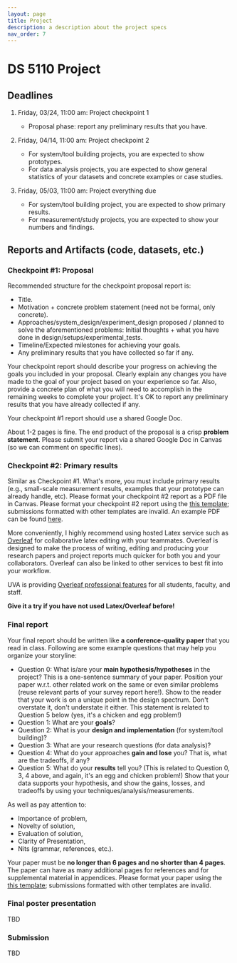 ```yaml
---
layout: page
title: Project
description: a description about the project specs
nav_order: 7
---
```


# DS 5110 Project

## Deadlines

1. Friday, 03/24, 11:00 am: Project checkpoint 1

	* Proposal phase: report any preliminary results that you have.

2. Friday, 04/14, 11:00 am: Project checkpoint 2

	* For system/tool building projects, you are expected to show prototypes.
	* For data analysis projects, you are expected to show general statistics of your datasets and concrete examples or case studies.


3. Friday, 05/03, 11:00 am: Project everything due

	* For system/tool building project, you are expected to show primary results.
	* For measurement/study projects, you are expected to show your numbers and findings.



## Reports and Artifacts (code, datasets, etc.)

### Checkpoint #1: Proposal

Recommended structure for the checkpoint proposal report is:

* Title.
* Motivation + concrete problem statement (need not be formal, only concrete).
* Approaches/system_design/experiment_design proposed / planned to solve the aforementioned
problems: Initial thoughts + what you have done in design/setups/experimental_tests.
* Timeline/Expected milestones for achieving your goals.
* Any preliminary results that you have collected so far if any.

Your checkpoint report should describe your progress on achieving the
goals you included in your proposal. Clearly explain any changes you
have made to the goal of your project based on your experience so
far. Also, provide a concrete plan of what you will need to
accomplish in the remaining weeks to complete your project. It's OK
to report any preliminary results that you have already collected if any.

Your checkpoint #1 report should use a shared Google Doc.

About 1-2 pages is fine.
The end product of the proposal is a crisp **problem statement**. Please
submit your report via a shared Google Doc in Canvas (so we can comment on
specific lines).



### Checkpoint #2: Primary results

Similar as Checkpoint #1. What's more, you must include primary
results (e.g., small-scale measurement results, examples that your
prototype can already handle, etc). Please format your checkpoint #2
report as a PDF file in Canvas.
Please format your checkpoint #2 report using the [this
template](https://github.com/tddg/ds5110_latex_template);
submissions formatted with other templates are invalid. An example PDF can be found
[here](https://github.com/tddg/ds5110_latex_template/blob/main/paper.pdf).

More conveniently, I highly recommend using hosted Latex service such
as [Overleaf](https://www.overleaf.com/) for collaborative latex
editing with your teammates. 
Overleaf is designed to make the process of writing, editing and
producing your research papers and project reports much quicker for
both you and your collaborators. Overleaf can also be linked to other
services to best fit into your workflow.

UVA is providing [Overleaf professional
features](https://www.overleaf.com/edu/virginia) for all students,
faculty, and staff. 

**Give it a try if you have not used Latex/Overleaf
before!**



### Final report

Your final report should be written like **a conference-quality paper**
that you read in class.
Following are some example questions that may help you organize your storyline:

* Question 0: What is/are your **main hypothesis/hypotheses** in the project? This is a one-sentence summary of your paper. Position your paper w.r.t. other related work on the same or even similar problems (reuse relevant parts of your survey report here!). Show to the reader that your work is on a unique point in the design spectrum. Don't overstate it, don't understate it either. This statement is related to Question 5 below (yes, it's a chicken and egg problem!)
* Question 1: What are your **goals**?
* Question 2: What is your **design and implementation** (for system/tool building)?
* Question 3: What are your research questions (for data analysis)?
* Question 4: What do your approaches **gain and lose** you? That is, what are the tradeoffs, if any?
* Question 5: What do your **results** tell you? (This is related to Question 0, 3, 4 above, and again, it's an egg and chicken problem!) Show that your data supports your hypothesis, and show the gains, losses, and tradeoffs by using your techniques/analysis/measurements.

As well as pay attention to:

* Importance of problem,
* Novelty of solution,
* Evaluation of solution,
* Clarity of Presentation,
* Nits (grammar, references, etc.).

Your paper must be **no longer than 6 pages and no shorter than 4 pages**. The paper
can have as many additional pages for references and for supplemental material
in appendices.
Please format your paper using the [this
template](https://github.com/tddg/ds5110_latex_template);
submissions formatted with other templates are invalid.



### Final poster presentation

TBD


### Submission

TBD

